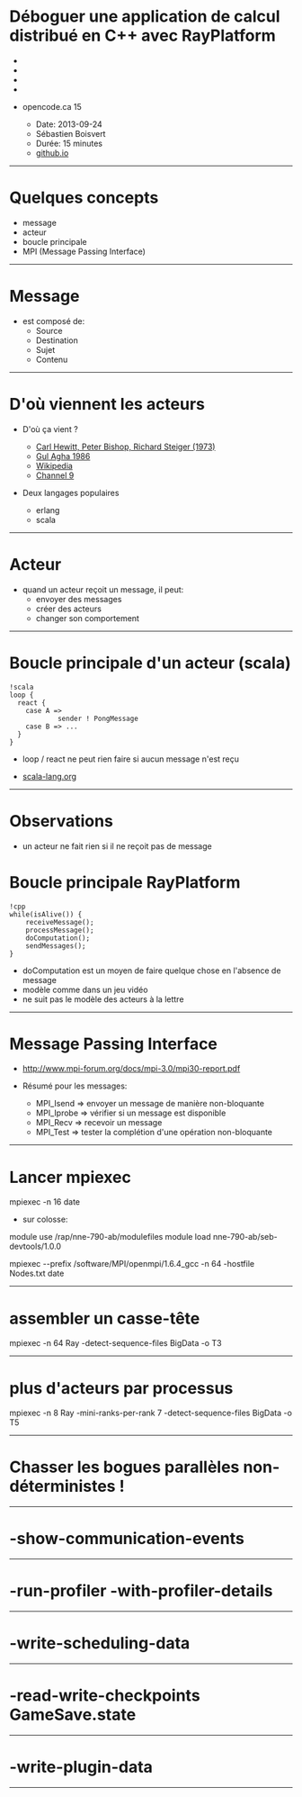 # Déboguer une application de calcul distribué en C++ avec RayPlatform

-
-
-
-

- opencode.ca 15
	- Date: 2013-09-24
	- Sébastien Boisvert
	- Durée: 15 minutes
	- [github.io](http://sebhtml.github.io/opencode.ca/15/presentation.html)


---

# Quelques concepts

- message
- acteur
- boucle principale
- MPI (Message Passing Interface)

---

# Message

- est composé de:
	- Source
	- Destination
	- Sujet
	- Contenu


---

# D'où viennent les acteurs

- D'où ça vient ?
	- [Carl Hewitt, Peter Bishop, Richard Steiger (1973)](http://dl.acm.org/citation.cfm?id=1624804)
	- [Gul Agha 1986](http://dl.acm.org/citation.cfm?id=7929)
	- [Wikipedia](http://en.wikipedia.org/wiki/Actor\_model)
	- [Channel 9](http://channel9.msdn.com/Shows/Going+Deep/Hewitt-Meijer-and-Szyperski-The-Actor-Model-everything-you-wanted-to-know-but-were-afraid-to-ask)

- Deux langages populaires
	- erlang
	- scala

---

# Acteur

- quand un acteur reçoit un message, il peut:
	- envoyer des messages
	- créer des acteurs
	- changer son comportement

---

# Boucle principale d'un acteur (scala)

	!scala
	loop {
	  react {
	    case A =>
                sender ! PongMessage
	    case B => ...
	  }
	}


- loop / react ne peut rien faire si aucun message n'est reçu

- [scala-lang.org](http://www.scala-lang.org/old/node/242)

---

# Observations

- un acteur ne fait rien si il ne reçoit pas de message


# Boucle principale RayPlatform

	!cpp
	while(isAlive()) {
		receiveMessage();
		processMessage();
		doComputation();
		sendMessages();
	}

- doComputation est un moyen de faire quelque chose en l'absence de message
- modèle comme dans un jeu vidéo
- ne suit pas le modèle des acteurs à la lettre

---

# Message Passing Interface

- http://www.mpi-forum.org/docs/mpi-3.0/mpi30-report.pdf

- Résumé pour les messages:
	- MPI_Isend => envoyer un message de manière non-bloquante
	- MPI_Iprobe => vérifier si un message est disponible
	- MPI_Recv => recevoir un message
	- MPI_Test => tester la complétion d'une opération non-bloquante

---

# Lancer mpiexec

mpiexec -n 16 date

- sur colosse:

module use /rap/nne-790-ab/modulefiles
module load nne-790-ab/seb-devtools/1.0.0

mpiexec --prefix /software/MPI/openmpi/1.6.4_gcc -n 64  -hostfile Nodes.txt date

---

# assembler un casse-tête

mpiexec -n 64 Ray -detect-sequence-files BigData -o T3

---

# plus d'acteurs par processus

mpiexec -n 8 Ray -mini-ranks-per-rank 7 -detect-sequence-files BigData -o T5

---

# Chasser les bogues parallèles non-déterministes !


---

# -show-communication-events

---

# -run-profiler -with-profiler-details

---

# -write-scheduling-data

---

# -read-write-checkpoints GameSave.state

---

# -write-plugin-data

---

